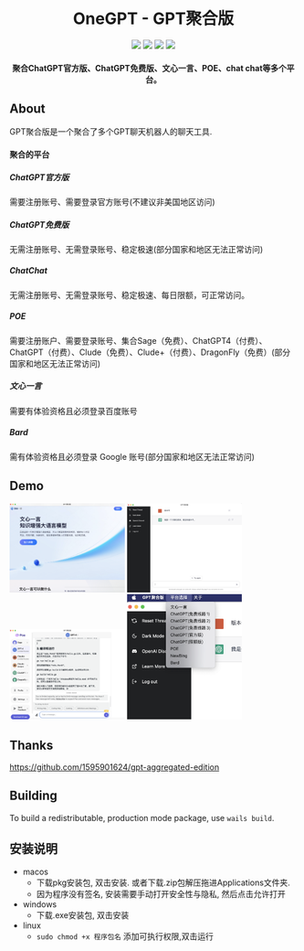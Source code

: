 
<div align="center">
    <h1>OneGPT - GPT聚合版</h1>
    <div><img src="https://img.shields.io/badge/stable%20version-v0.1.0-blue.svg?style=flat"></img>
<img src="https://img.shields.io/badge/preview%20version-v0.2.0%20PREVIEW-orange.svg?style=flat"></img>
<img src="https://img.shields.io/badge/license-GPL%203.0-brightgreen.svg?style=flat"></img>
<img src="https://img.shields.io/badge/language-简体中文-brightgreen.svg?style=flat"></img></div>
    <h4>聚合ChatGPT官方版、ChatGPT免费版、文心一言、POE、chat chat等多个平台。</h4>
</div>

## About

GPT聚合版是一个聚合了多个GPT聊天机器人的聊天工具.
#### 聚合的平台

##### ChatGPT官方版
需要注册账号、需要登录官方账号(不建议非美国地区访问)

##### ChatGPT免费版
无需注册账号、无需登录账号、稳定极速(部分国家和地区无法正常访问)

##### ChatChat
无需注册账号、无需登录账号、稳定极速、每日限额，可正常访问。

##### POE
需要注册账户、需要登录账号、集合Sage（免费）、ChatGPT4（付费）、ChatGPT（付费）、Clude（免费）、Clude+（付费）、DragonFly（免费）(部分国家和地区无法正常访问)

##### 文心一言
需要有体验资格且必须登录百度账号

##### Bard
需有体验资格且必须登录 Google 账号(部分国家和地区无法正常访问)

## Demo
<div>
<img src="demo/baidu.png" width=40% alt="yiyan"/>
<img src="demo/gpt.png" width=40% alt="chatchat"/>
<img src="demo/poe.png" width=40% alt="poe"/>
<img src="demo/select.png" width=40% alt="平台选择"/>
</div>

## Thanks

https://github.com/1595901624/gpt-aggregated-edition

## Building

To build a redistributable, production mode package, use `wails build`.

## 安装说明

- macos
  - 下载pkg安装包, 双击安装. 或者下载.zip包解压拖进Applications文件夹.
  - 因为程序没有签名, 安装需要手动打开安全性与隐私, 然后点击允许打开
- windows
  - 下载.exe安装包, 双击安装
- linux
  - `sudo chmod +x 程序包名` 添加可执行权限,双击运行
